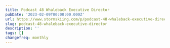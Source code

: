 ```yaml
---
title: Podcast 48 Whaleback Executive Director
pubDate: '2023-02-09T00:00:00.000Z'
url: https://www.stormskiing.com/p/podcast-48-whaleback-executive-director
slug: podcast-48-whaleback-executive-director
description: ''
tags: []
changefreq: monthly
---
```


<!-- Add post content below -->
